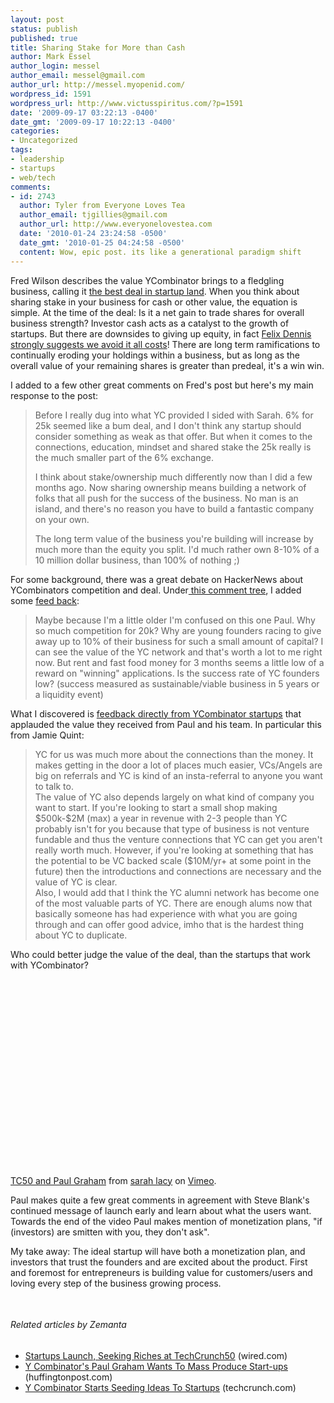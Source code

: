 ```yaml
---
layout: post
status: publish
published: true
title: Sharing Stake for More than Cash
author: Mark Essel
author_login: messel
author_email: messel@gmail.com
author_url: http://messel.myopenid.com/
wordpress_id: 1591
wordpress_url: http://www.victusspiritus.com/?p=1591
date: '2009-09-17 03:22:13 -0400'
date_gmt: '2009-09-17 10:22:13 -0400'
categories:
- Uncategorized
tags:
- leadership
- startups
- web/tech
comments:
- id: 2743
  author: Tyler from Everyone Loves Tea
  author_email: tjgillies@gmail.com
  author_url: http://www.everyonelovestea.com
  date: '2010-01-24 23:24:58 -0500'
  date_gmt: '2010-01-25 04:24:58 -0500'
  content: Wow, epic post. its like a generational paradigm shift
---
```

<p>Fred Wilson describes the value YCombinator brings to a fledgling business, calling it <a href="http://www.avc.com/a_vc/2009/09/the-best-deal-in-startup-land.html">the best deal in startup land</a>. When you think about sharing stake in your business for cash or other value, the equation is simple. At the time of the deal: I<span style="background-color: #ffffff;">s it a net gain to trade shares for overall business strength? Investor cash acts as a catalyst to the growth of startups. But there are downsides to giving up equity, in fact <a href="http://victusfate.github.io/victusspiritus/uncategorized/2009/06/13/how-to-get-rich-really-really-rich/">Felix Dennis strongly suggests we avoid it all costs</a>! There are long term ramifications to continually eroding your holdings within a business, but as long as the overall value of your remaining shares is greater than predeal, it's a win win. </span></p>
<p>I added to a few other great comments on Fred's post but here's my main response to the post:</p>
<blockquote><p>Before I really dug into what YC provided I sided with Sarah. 6% for 25k seemed like a bum deal, and I don't think any startup should consider something as weak as that offer. But when it comes to the connections, education, mindset and shared stake the 25k really is the much smaller part of the 6% exchange.</p>
<p>I think about stake/ownership much differently now than I did a few months ago. Now sharing ownership means building a network of folks that all push for the success of the business. No man is an island, and there's no reason you have to build a fantastic company on your own.</p>
<p>The long term value of the business you're building will increase by much more than the equity you split. I'd much rather own 8-10% of a 10 million dollar business, than 100% of nothing ;)</p></blockquote>
<p>For some background, there was a great debate on HackerNews about YCombinators competition and deal. Under<a href="http://news.ycombinator.com/item?id=714766"> this comment tree</a>, I added some <a href="http://news.ycombinator.com/item?id=719386">feed back</a>:</p>
<blockquote><p>Maybe because I'm a little older I'm confused on this one Paul. Why so much competition for 20k? Why are young founders racing to give away up to 10% of their business for such a small amount of capital? I can see the value of the YC network and that's worth a lot to me right now. But rent and fast food money for 3 months seems a little low of a reward on "winning" applications. Is the success rate of YC founders low? (success measured as sustainable/viable business in 5 years or a liquidity event)</p></blockquote>
<p>What I discovered is <a href="http://news.ycombinator.com/item?id=715530">feedback directly from YCombinator startups</a> that applauded the value they received from Paul and his team. In particular this from Jamie Quint:</p>
<blockquote><p>YC for us was much more about the connections than the money. It makes getting in the door a lot of places much easier, VCs/Angels are big on referrals and YC is kind of an insta-referral to anyone you want to talk to.<br />
The value of YC also depends largely on what kind of company you want to start. If you're looking to start a small shop making $500k-$2M (max) a year in revenue with 2-3 people than YC probably isn't for you because that type of business is not venture fundable and thus the venture connections that YC can get you aren't really worth much. However, if you're looking at something that has the potential to be VC backed scale ($10M/yr+ at some point in the future) then the introductions and connections are necessary and the value of YC is clear.<br />
Also, I would add that I think the YC alumni network has become one of the most valuable parts of YC. There are enough alums now that basically someone has had experience with what you are going through and can offer good advice, imho that is the hardest thing about YC to duplicate.</p></blockquote>
<p>Who could better judge the value of the deal, than the startups that work with YCombinator?</p>
<p><object classid="clsid:d27cdb6e-ae6d-11cf-96b8-444553540000" width="400" height="300" codebase="http://download.macromedia.com/pub/shockwave/cabs/flash/swflash.cab#version=6,0,40,0"><param name="allowfullscreen" value="true" /><param name="allowscriptaccess" value="always" /><param name="src" value="http://vimeo.com/moogaloop.swf?clip_id=6584513&amp;server=vimeo.com&amp;show_title=1&amp;show_byline=1&amp;show_portrait=0&amp;color=&amp;fullscreen=1" /><embed type="application/x-shockwave-flash" width="400" height="300" src="http://vimeo.com/moogaloop.swf?clip_id=6584513&amp;server=vimeo.com&amp;show_title=1&amp;show_byline=1&amp;show_portrait=0&amp;color=&amp;fullscreen=1" allowscriptaccess="always" allowfullscreen="true"></embed></object></p>
<p><a href="http://vimeo.com/6584513">TC50 and Paul Graham</a> from <a href="http://vimeo.com/sarahlacy">sarah lacy</a> on <a href="http://vimeo.com">Vimeo</a>.</p>
<p>Paul makes quite a few great comments in agreement with Steve Blank's continued message of launch early and learn about what the users want. Towards the end of the video Paul makes mention of monetization plans, "if (investors) are smitten with you, they don't ask".</p>
<p>My take away: <span style="background-color: #ffffff;">The ideal startup will have both a monetization plan, and investors that trust the founders and are excited about the product. First and foremost for entrepreneurs is building value for customers/users and loving every step of the business growing process.</span></p>
<div><span style="font-family: Verdana; font-size: small;"><span style="line-height: normal; -webkit-border-horizontal-spacing: 2px; -webkit-border-vertical-spacing: 2px; "><br />
</span></span></div>
<h6 class="zemanta-related-title" style="font-size: 1em;">Related articles by Zemanta</h6>
<ul class="zemanta-article-ul">
<li class="zemanta-article-ul-li"><a href="http://www.wired.com/epicenter/2009/09/startups-techcrun/">Startups Launch, Seeking Riches at TechCrunch50</a> (wired.com)</li>
<li class="zemanta-article-ul-li"><a href="http://www.huffingtonpost.com/2009/06/11/y-combinators-paul-graham_n_214236.html">Y Combinator's Paul Graham Wants To Mass Produce Start-ups</a> (huffingtonpost.com)</li>
<li class="zemanta-article-ul-li"><a href="http://www.techcrunch.com/2009/08/16/y-combinator-starts-seeding-ideas-to-startups/">Y Combinator Starts Seeding Ideas To Startups</a> (techcrunch.com)</li>
</ul>

